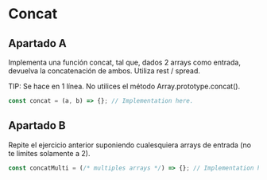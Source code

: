 # Concat

## Apartado A

Implementa una función concat, tal que, dados 2 arrays como entrada, devuelva la concatenación de ambos. Utiliza rest / spread.

TIP: Se hace en 1 línea. No utilices el método Array.prototype.concat().

```javascript
const concat = (a, b) => {}; // Implementation here.
```

## Apartado B

Repite el ejercicio anterior suponiendo cualesquiera arrays de entrada (no te limites solamente a 2).

```javascript
const concatMulti = (/* multiples arrays */) => {}; // Implementation here.
```
